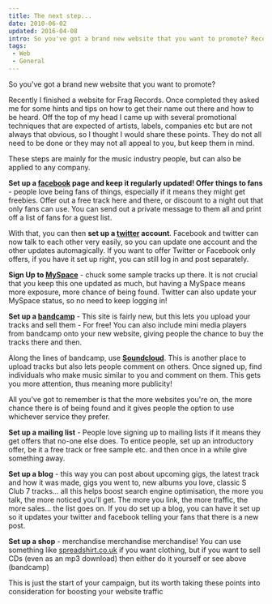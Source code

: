 ```yaml
---
title: The next step...
date: 2010-06-02
updated: 2016-04-08
intro: So you've got a brand new website that you want to promote? Recently I finished a website for Frag Records. Once completed they asked me for some hints and tips ...
tags:
 - Web
 - General
---
```


<p>So you've got a brand new website that you want to promote?</p>

<p>Recently I finished a website for Frag Records. Once completed they asked me for some hints and tips on how to get their name out there and how to be heard. Off the top of my head I came up with several promotional techniques that are expected of artists, labels, companies etc but are not always that obvious, so I thought I would share these points. They do not all need to be done or they may not all appeal to you, but keep them in mind.</p>









<p>These steps are mainly for the music industry people, but can also be applied to any company.</p>









<p><strong>Set up a <a href="http://www.facebook.com">facebook</a> page and keep it regularly updated! Offer things to fans</strong> -  people love being fans of things, especially if it means they might get  freebies. Offer out a free track here and there, or discount to a night  out that only fans can use. You can send out a private message to them all and print off a list of fans for a guest list.</p>









<p>With that, you can then <strong>set up a <a href="http://www.twitter.com">twitter</a> account</strong>. Facebook and twitter can now talk to each other very easily, so you can update one account and the other updates automagically. If you want to offer Twitter or Facebook only offers, if you have it set up right, you can still log in and post separately.</p>









<p><strong>Sign Up to </strong><a href="http://www.myspace.com"><strong>MySpace</strong></a> - chuck some sample tracks up there. It is not crucial that you keep this one updated as much, but having a MySpace means more exposure, more chance of being found. Twitter can also update your MySpace status, so no need to keep logging in!</p>









<p><strong>Set up a <a href="http://www.bandcamp.com">bandcamp</a></strong> - This site is fairly new, but  this lets you upload your tracks and sell them - For free! You can also include mini media players from bandcamp onto your new website, giving people the chance to buy the tracks there and then.</p>









<p>Along the lines of bandcamp, use <a href="http://www.soundcloud.com"><strong>Soundcloud</strong></a>. This is another place to upload tracks but also lets people comment on others. Once signed up, find individuals who make music similar to you and comment on them. This gets you more attention, thus meaning more publicity!</p>









<p>All you've got to remember is that the more websites you're on, the more chance there is of being found and it gives people the option to use whichever service they prefer.</p>









<p><strong>Set up a mailing list</strong> - People love signing up to mailing lists if it means they get offers that no-one else does. To entice people, set up&nbsp;an introductory offer, be it a free track or free sample etc. and then once in a while give something away.</p>









<p><strong>Set up a blog</strong> - this way you can post about upcoming gigs, the  latest track and how it was made, gigs you went to, new albums you love,  classic S Club 7 tracks... all this helps boost search engine  optimisation, the more you talk, the more noticed you'll get. The more  you link, the more traffic, the more sales... the list goes on. If you  do set up a blog, you can have it set up so it updates your twitter and  facebook telling your fans that there is a new post.</p>









<p><strong>Set up a shop</strong> - merchandise merchandise merchandise! You can use something like <a href="http://www.spreadshirt.co.uk/"> spreadshirt.co.uk</a> if you want clothing, but if you want to sell CDs  (even as an mp3 download) then either do it yourself or see above (bandcamp)</p>









<p>This is just the start of your campaign, but its worth taking these points into consideration for boosting your website traffic</p>